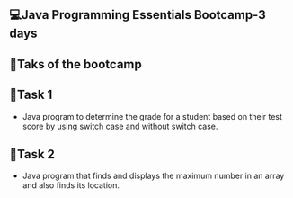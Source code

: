 ## 💻Java Programming Essentials Bootcamp-3 days

## 🎯Taks of the bootcamp

## 📌Task 1
- Java program to determine the grade for a student based on their test score by using switch case and without switch case.

## 📌Task 2
- Java program that finds and displays the maximum number in an array and also finds its location.
